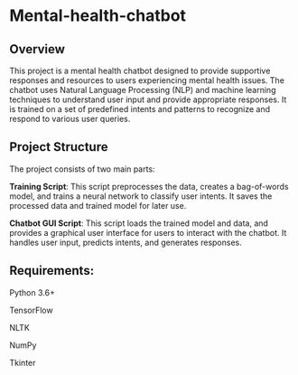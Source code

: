 # Mental-health-chatbot

## Overview

This project is a mental health chatbot designed to provide supportive responses and resources to users experiencing mental health issues. The chatbot uses Natural Language Processing (NLP) and machine learning techniques to understand user input and provide appropriate responses. It is trained on a set of predefined intents and patterns to recognize and respond to various user queries.

## Project Structure

The project consists of two main parts:

**Training Script**: This script preprocesses the data, creates a bag-of-words model, and trains a neural network to classify user intents. It saves the processed data and trained model for later use.

**Chatbot GUI Script**: This script loads the trained model and data, and provides a graphical user interface for users to interact with the chatbot. It handles user input, predicts intents, and generates responses.

## Requirements:

Python 3.6+

TensorFlow

NLTK

NumPy

Tkinter
